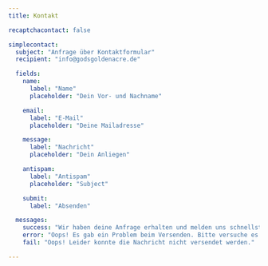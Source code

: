 ```yaml
---
title: Kontakt

recaptchacontact: false

simplecontact:
  subject: "Anfrage über Kontaktformular"
  recipient: "info@godsgoldenacre.de"

  fields:
    name:
      label: "Name"
      placeholder: "Dein Vor- und Nachname"

    email:
      label: "E-Mail"
      placeholder: "Deine Mailadresse"

    message:
      label: "Nachricht"
      placeholder: "Dein Anliegen"

    antispam:
      label: "Antispam"
      placeholder: "Subject"

    submit:
      label: "Absenden"

  messages:
    success: "Wir haben deine Anfrage erhalten und melden uns schnellstmöglich bei dir."
    error: "Oops! Es gab ein Problem beim Versenden. Bitte versuche es erneut."
    fail: "Oops! Leider konnte die Nachricht nicht versendet werden."

---
```


